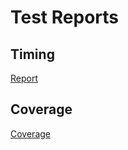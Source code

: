 # Test Reports

## Timing

[Report](https://tschm.github.io/minibook/tests/html-report/report.html)

## Coverage

[Coverage](https://tschm.github.io/minibook/tests/html-coverage/index.html)
